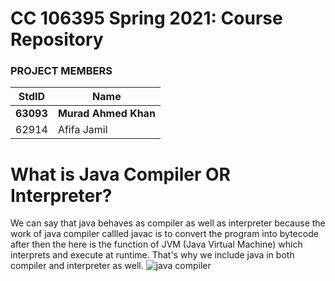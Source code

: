 # CC 106395 Spring 2021: Course Repository #
### PROJECT MEMBERS ###
StdID | Name
------------ | -------------
**63093** | **Murad Ahmed Khan** <!--this is the group leader in bold-->
62914 | Afifa Jamil

# What is Java Compiler OR Interpreter? #
We can say that java behaves as compiler as well as interpreter because the work of java compiler callled javac is to convert the program into bytecode after then the here is the function of JVM (Java Virtual Machine) which interprets and execute at runtime. That's why we include java in both compiler and interpreter as well.
![java compiler](https://user-images.githubusercontent.com/54790523/115774291-eb238300-a3a0-11eb-98f9-f8e8d8089db2.png)
